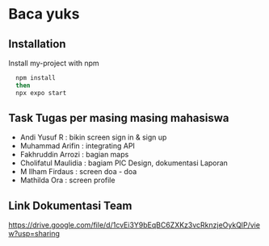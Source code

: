
# Baca yuks


## Installation

Install my-project with npm

```bash
  npm install
  then
  npx expo start
```
    
## Task Tugas per masing masing mahasiswa

- Andi Yusuf R : bikin screen sign in & sign up
- Muhammad Arifin : integrating API
- Fakhruddin Arrozi : bagian maps
- Cholifatul Maulidia : bagiam PIC Design, dokumentasi Laporan
- M Ilham Firdaus : screen doa - doa
- Mathilda Ora : screen profile


## Link Dokumentasi Team

https://drive.google.com/file/d/1cvEi3Y9bEqBC6ZXKz3vcRknzjeOykQlP/view?usp=sharing

